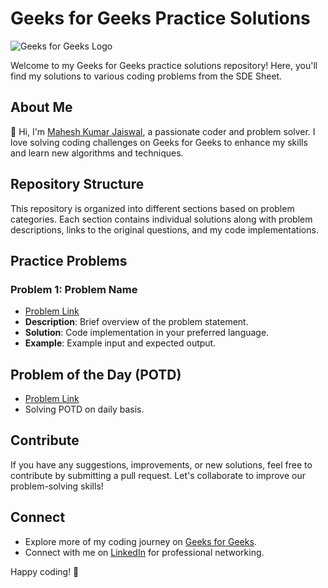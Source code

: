 # Geeks for Geeks Practice Solutions

![Geeks for Geeks Logo](https://media.geeksforgeeks.org/wp-content/cdn-uploads/gfg_200x200-min.png)

Welcome to my Geeks for Geeks practice solutions repository! Here, you'll find my solutions to various coding problems from the SDE Sheet.

## About Me

👋 Hi, I'm [Mahesh Kumar Jaiswal](https://auth.geeksforgeeks.org/user/mkj07/practice), a passionate coder and problem solver. I love solving coding challenges on Geeks for Geeks to enhance my skills and learn new algorithms and techniques.

## Repository Structure

This repository is organized into different sections based on problem categories. Each section contains individual solutions along with problem descriptions, links to the original questions, and my code implementations.

## Practice Problems

### Problem 1: Problem Name

- [Problem Link](https://practice.geeksforgeeks.org/explore?page=1&sprint=a663236c31453b969852f9ea22507634&sortBy=submissions&sprint_name=SDE%20Sheet)
- **Description**: Brief overview of the problem statement.
- **Solution**: Code implementation in your preferred language.
- **Example**: Example input and expected output.

## Problem of the Day (POTD)

- [Problem Link](https://practice.geeksforgeeks.org/explore?page=1&sprint=a663236c31453b969852f9ea22507634&sortBy=submissions&sprint_name=SDE%20Sheet)
- Solving POTD on daily basis.

## Contribute

If you have any suggestions, improvements, or new solutions, feel free to contribute by submitting a pull request. Let's collaborate to improve our problem-solving skills!

## Connect

- Explore more of my coding journey on [Geeks for Geeks](https://auth.geeksforgeeks.org/user/mkj07/practice).
- Connect with me on [LinkedIn](https://www.linkedin.com/in/mahesh-kumar-jaiswal-1501581b6/) for professional networking.

Happy coding! 🚀
